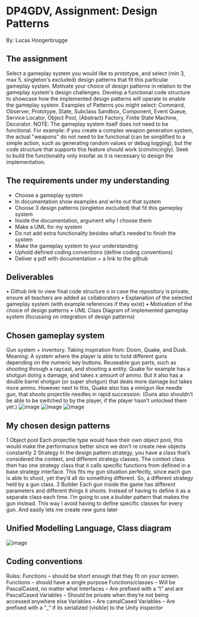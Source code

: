 # DP4GDV, Assignment: Design Patterns
By: Lucas Hoogerbrugge

## The assignment
Select a gameplay system you would like to prototype, and select (min 3, max 5, singleton's excluded) design patterns that fit this particular gameplay system. Motivate your choice of design patterns in relation to the gameplay system's design challenges. Develop a functional code structure to showcase how the implemented design patterns will operate to enable the gameplay system.
Examples of Patterns you might select: Command, Observer, Prototype, State, Subclass Sandbox, Component, Event Queue, Service Locator, Object Pool, (Abstract) Factory, Finite State Machine, Decorator.
NOTE: The gameplay system itself does not need to be functional. For example: if you create a complex weapon generation system, the actual "weapons" do not need to be functional (can be simplified to a simple action, such as generating random values or debug logging), but the code structure that supports this feature should work (convincingly). Seek to build the functionality only insofar as it is necessary to design the implementation. 

## The requirements under my understanding
-	Choose a gameplay system
-	In documentation show examples and write out that system
-	Choose 3 design patterns (singleton excluded) that fit this gameplay system
-	Inside the documentation, argument why I choose them
-	Make a UML for my system
-	Do not add extra functionality besides what’s needed to finish the system
-	Make the gameplay system to your understanding
-	Uphold defined coding conventions (define coding conventions)
-	Deliver a pdf with documentation + a link to the github

## Deliverables
•	Github link to view final code structure
o	in case the repository is private, ensure all teachers are added as collaborators
•	Explanation of the selected gameplay system (with example references if they exist)
•	Motivation of the choice of design patterns
•	UML Class Diagram of implemented gameplay system (focussing on integration of design patterns)
 
## Chosen gameplay system
Gun system + inventory. Taking inspiration from: Doom, Quake, and Dusk.
Meaning: A system where the player is able to hold different guns depending on the numeric key buttons. 
Reuseable gun parts, such as shooting through a raycast, and shooting a entity.
Quake for example has a shotgun doing x damage, and takes x amount of ammo. But it also has a double barrel shotgun (or super shotgun) that deals more damage but takes more ammo.
However next to this, Quake also has a minigun like needle gun, that shoots projectile needles in rapid succession.
(Guns also shouldn’t be able to be switched to by the player, if the player hasn’t unlocked them yet.)
![image](https://github.com/user-attachments/assets/1badcc6a-a851-4516-a383-594e46680ba5)
![image](https://github.com/user-attachments/assets/d6819fc0-6bff-4b73-b748-50d348eadfe5)
![image](https://github.com/user-attachments/assets/03f3d86a-b232-4739-b99e-58a8f3e08f80)
 
## My chosen design patterns
1 Object pool
Each projectile type would have their own object pool, this would make the performance better since we don’t re create new objects constantly
2 Strategy
In the design pattern strategy, you have a class that’s considered the context, and different strategy classes. The context class then has one strategy class that it calls specific functions from defined in a base strategy interface.
This fits my gun situation perfectly, since each gun is able to shoot, yet they’d all do something different. So, a different strategy held by a gun class.
3 Builder
Each gun inside the game has different parameters and different things it shoots. Instead of having to define it as a separate class each time. I’m going to use a builder pattern that makes the gun instead. This way I avoid having to define specific classes for every gun. And easily lets me create new guns later

## Unified Modelling Language, Class diagram
![image](https://github.com/user-attachments/assets/c5e7c677-a8ae-4994-860a-f86048afd646)

## Coding conventions
Rules:
Functions – should be short enough that they fit on your screen.
Functions – should have a single purpose
Functions/classes – Will be PascalCased, no matter what
Interfaces – Are prefixed with a “I” and are PascalCased
Variables – Should be private when they’re not being accessed anywhere else
Variables – Are camalCased
Variables – Are prefixed with a “_” if its serialized (visible) to the Unity inspector

